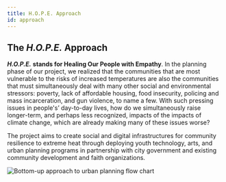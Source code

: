 ```yaml
---
title: H.O.P.E. Approach
id: approach
---
```


## The *H.O.P.E.* Approach

***H.O.P.E.*** **stands for Healing Our People with Empathy**. In the planning phase of our project, we realized that the communities that are most vulnerable to the risks of increased temperatures are also the communities that must simultaneously deal with many other social and environmental stressors: poverty, lack of affordable housing, food insecurity, policing and mass incarceration, and gun violence, to name a few. With such pressing issues in people's’ day-to-day lives, how do we simultaneously raise longer-term, and perhaps less recognized, impacts of the impacts of climate change, which are already making many of these issues worse?

The project aims to create social and digital infrastructures for community resilience to extreme heat through deploying youth technology, arts, and urban planning programs in partnership with city government and existing community development and faith organizations.

![Bottom-up approach to urban planning flow chart](/images/flow-chart.png)
